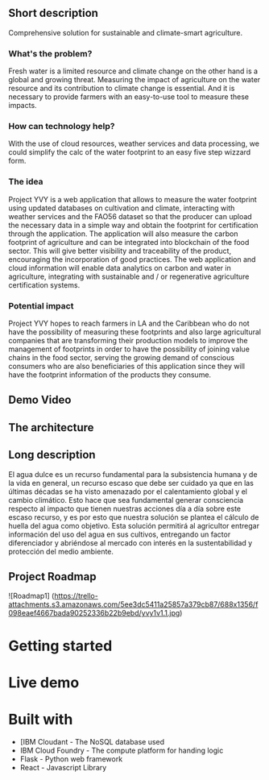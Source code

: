 ## Short description

Comprehensive solution for sustainable and climate-smart agriculture.

### What's the problem?

Fresh water is a limited resource and climate change on the other hand is a global and growing threat. Measuring the impact of agriculture on the water resource and its contribution to climate change is essential. And it is necessary to provide farmers with an easy-to-use tool to measure these impacts.

### How can technology help?

With the use of cloud resources, weather services and data processing, we could simplify the calc of the water footprint to an easy five step wizzard form. 

### The idea

Project YVY is a web application that allows to measure the water footprint using updated databases on cultivation and climate, interacting with weather services and the FAO56 dataset so that the producer can upload the necessary data in a simple way and obtain the footprint for certification through the application.
The application will also measure the carbon footprint of agriculture and can be integrated into blockchain of the food sector. This will give better visibility and traceability of the product, encouraging the incorporation of good practices. The web application and cloud information will enable data analytics on carbon and water in agriculture, integrating with sustainable and / or regenerative agriculture certification systems.

### Potential impact

Project YVY hopes to reach farmers in LA and the Caribbean who do not have the possibility of measuring these footprints and also large agricultural companies that are transforming their production models to improve the management of footprints in order to have the possibility of joining value chains in the food sector, serving the growing demand of conscious consumers who are also beneficiaries of this application since they will have the footprint information of the products they consume.  

## Demo Video

## The architecture

## Long description

El agua dulce es un recurso fundamental para la subsistencia humana y de la vida en general, un recurso escaso que debe ser cuidado ya que en las últimas décadas se ha visto amenazado por el calentamiento global y el cambio climático. 
Esto hace que sea fundamental generar consciencia respecto al impacto que tienen nuestras acciones día a día sobre este escaso recurso, y es por esto que nuestra solución se plantea el cálculo de huella del agua como objetivo. Esta solución permitirá al agricultor entregar información del uso del agua en sus cultivos, entregando un factor diferenciador y abriéndose al mercado con interés en la sustentabilidad y protección del medio ambiente. 

## Project Roadmap
![Roadmap1] (https://trello-attachments.s3.amazonaws.com/5ee3dc5411a25857a379cb87/688x1356/f098eaef4667bada90252336b22b9ebd/yvy1v1.1.jpg)
# Getting started

# Live demo

# Built with

* [IBM Cloudant - The NoSQL database used
* IBM Cloud Foundry - The compute platform for handing logic
* Flask - Python web framework
* React - Javascript Library
